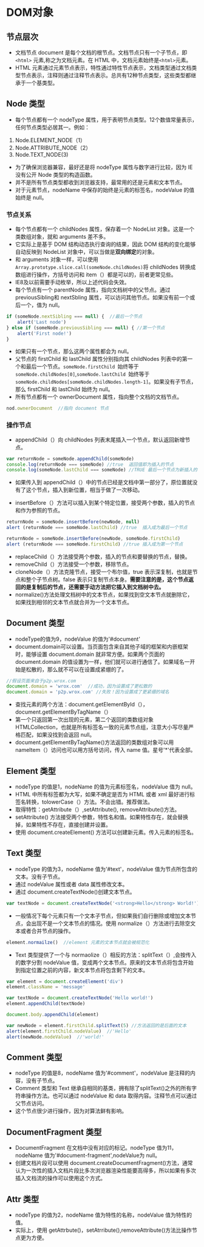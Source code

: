 # DOM对象
## 节点层次
- 文档节点 document 是每个文档的根节点。文档节点只有一个子节点，即 `<html>` 元素,称之为文档元素。在 HTML 中，文档元素始终是`<html>`元素。
- HTML 元素通过元素节点表示，特性通过特性节点表示，文档类型通过文档类型节点表示，注释则通过注释节点表示。总共有12种节点类型，这些类型都继承于一个基类型。

## Node 类型
- 每个节点都有一个 nodeType 属性，用于表明节点类型。12个数值常量表示，任何节点类型必居其一。例如：

1. Node.ELEMENT_NODE（1）
2. Node.ATTRIBUTE_NODE（2）
3. Node.TEXT_NODE(3)

- 为了确保浏览器兼容，最好还是将 nodeType 属性与数字进行比较，因为 IE 没有公开 Node 类型的构造函数。
- 并不是所有节点类型都收到浏览器支持，最常用的还是元素和文本节点。
- 对于元素节点，nodeName 中保存的始终是元素的标签名，nodeValue 的值始终是 null。

### 节点关系
- 每个节点都有一个 childNodes 属性，保存着一个 NodeList 对象。这是一个类数组对象，就和 arguments 差不多。
- 它实际上是基于 DOM 结构动态执行查询的结果，因此 DOM 结构的变化能够自动反映到 NodeList 对象中，可以当做是**双向绑定**的对象。
- 和 arguments 对象一样，可以使用` Array.prototype.slice.call(someNode.childNodes)`将 childNodes 转换成数组进行操作，方括号访问和 item（）都是可以的，前者更常见些。
- IE8及以前需要手动枚举，所以上述代码会失效。
- 每个节点有一个 parentNode 属性，指向文档树中的父节点。通过previousSibling和 nextSbling 属性，可以访问其他节点。如果没有前一个或后一个，值为 null。

```javascript
if (someNode.nextSibling === null) {  //最后一个节点
	alert('Last node')
} else if (someNode.previousSibling === null) { //第一个节点
	alert('First node!')
}
```

- 如果只有一个节点，那么这两个属性都会为 null。
- 父节点的 firstChild 和 lastChild 属性分别指向其 childNodes 列表中的第一个和最后一个节点。`someNode.firstChild `始终等于` someNode.childNodes[0]`,`someNode.lastChild `始终等于` someNode.childNodes[someNode.childNodes.length-1]`。如果没有子节点，那么 firstChild 和 lastChild 始终为 null。
- 所有节点都有一个 ownerDocument 属性，指向整个文档的文档节点。

```javascript
nod.ownerDocument  //指向 document 节点
```

### 操作节点
- appendChild（）向 childNodes 列表末尾插入一个节点，默认返回新增节点。

```javascript
var returnNode = someNode.appendChild(someNode)
console.log(returnNode === someNode) //true  返回值即为插入的节点
console.log(someNode.lastChild === someNode) //TRUE 最后一个节点为新插入的节点
```

- 如果传入到 appendChild（）中的节点已经是文档中第一部分了，原位置就没有了这个节点，插入到新位置，相当于做了一次移动。

- insertBefore（）方法可以插入到某个特定位置，接受两个参数，插入的节点和作为参照的节点。

```javascript
returnNode = someNode.insertBefore(newNode, null)
alert (returnNode === someNode.lastChild) //true  插入成为最后一个节点

returnNode = someNode.insertBefore(newNode, someNode.firstChild)
alert (returnNode === someNode.firstChild) //true 插入成为第一个节点
```

- replaceChild（）方法接受两个参数，插入的节点和要替换的节点，替换。
- removeChild（）方法接受一个参数，移除节点。
- cloneNode（）方法克隆节点，接受一个布尔值，true 表示深复制，也就是节点和整个子节点树。false 表示只复制节点本身。**需要注意的是，这个节点返回的是复制后的节点，还需要手动方法把它插入到文档树中去。**
- normalize()方法处理文档树中的文本节点，如果找到空文本节点就删除它，如果找到相邻的文本节点就合并为一个文本节点。

## Document 类型
- nodeType的值为9，nodeValue 的值为'#document'
- document.domain可以设置。当页面包含来自其他子域的框架和内嵌框架时，能够设置 document.domain 就非常方便。如果两个页面的 document.domain 的值设置为一样，他们就可以进行通信了。如果域名一开始是松散的，那么就不可以在设置成紧绷的了。

```javascript
//假设页面来自于p2p.wrox.com
document.domain = 'wrox.com'  //成功，因为设置成了更松散的
document.domain = 'p2p.wrox.com' //失败！因为设置成了更紧绷的域名
```

- 查找元素的两个方法：document.getElementById（），document.getElementByTagName（）
- 第一个只返回第一次出现的元素，第二个返回的类数组对象HTMLCollection，也就是所有标签名一致的元素节点组，注意大小写尽量严格匹配，如果没找到会返回 null。
- document.getElementByTagName()方法返回的类数组对象可以用 nameItem（）访问也可以用方括号访问，传入 name 值。星号'*'代表全部。

## Element 类型
- nodeType 的值是1，nodeName 的值为元素标签名，nodeValue 值为 null。
- HTML 中所有标签都为大写，如果不确定是否为 HTML 或者 xml 最好进行标签名转换，tolowerCase（）方法。不会出错。推荐做法。
- 取得特性：getAttribute（）,setAttribute(), removeAttribute()方法。
- setAttribute() 方法接受两个参数，特性名和值。如果特性存在，就会替换掉，如果特性不存在，直接创建并设置。
- 使用 document.createElement() 方法可以创建新元素。传入元素的标签名。

## Text 类型
- nodeType 的值为3，nodeName 值为'#text'，nodeValue 值为节点所包含的文本。没有子节点。
- 通过 nodeValue 属性或者 data 属性修改文本。
- 通过 document.createTextNode()创建文本节点。

```javascript
var textNode = document.createTextNode('<strong>Hello</strong> World!')
```

- 一般情况下每个元素只有一个文本子节点，但如果我们自行删除或增加文本节点，会出现不是一个文本节点的情况。使用 normalize（）方法进行去除空文本或者合并节点的操作。

```javascript
element.normailze()  //element 元素的文本节点就会被规范化
```

- Text 类型提供了一个与 normaolize（）相反的方法：splitText（）,会按传入的数字分割 nodeValue 值，变成两个文本节点。原来的文本节点将包含开始到指定位置之前的内容，新文本节点将包含剩下的文本。

```javascript
var element = document.createElement('div')
element.className = 'message'

var textNode = document.createTextNode('Hello world!')
element.appendChild(textNode)

document.body.appendChild(element)

var newNode = element.firstChild.splitText(5) //方法返回的是后面的文本
alert(element.firstChild.nodeValue)  //'Hello'
alert(newNode.nodeValue)  //'world!'
```

## Comment 类型
- nodeType 的值是8，nodeName 值为'#comment'，nodeValue 是注释的内容，没有子节点。
- Comment 类型和 Text 继承自相同的基类，拥有除了splitText()之外的所有字符串操作方法。也可以通过 nodeValue 和 data 取得内容。注释节点可以通过父节点访问。
- 这个节点很少进行操作，因为对算法鲜有影响。

## DocumentFragment 类型
- DocumentFragment 在文档中没有对应的标记。nodeType 值为11，nodeName 值为'#document-fragment',nodeValue为 null。
- 创建文档片段可以使用 document.createDocumentFragment()方法，通常认为一次性的插入文档片段比多次浏览器渲染性能要高得多，所以如果有多次插入文档流的操作可以使用这个方式。

## Attr 类型
- nodeType 的值为2，nodeName 值为特性的名称，nodeValue 值为特性的值。
- 实际上，使用 getAttrbute()，setAtrribute(),removeAttribute()方法比操作节点更为方便。

